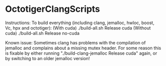 # OctotigerClangScripts
Instructions:
To build everything (including clang, jemalloc, hwloc, boost, Vc, hpx and octotiger):
(With cuda)
./build-all.sh Release cuda
(Without cuda)
./build-all.sh Release no-cuda

Known issue:
Sometimes clang has problems with the compilation of jemalloc and complains about a missing mutex header. For some reason this is fixable by either running "./build-clang-jemalloc Release cuda" again, or by switching to an older jemalloc version!
